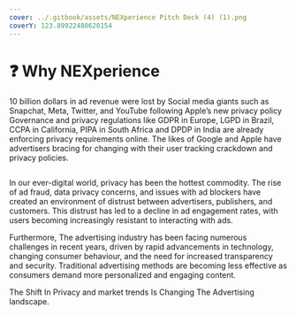 ```yaml
---
cover: ../.gitbook/assets/NEXperience Pitch Deck (4) (1).png
coverY: 123.89922480620154
---
```


# ❓ Why NEXperience

10 billion dollars in ad revenue were lost by Social media giants such as Snapchat, Meta, Twitter, and YouTube following Apple’s new privacy policy Governance and privacy regulations like GDPR in Europe, LGPD in Brazil, CCPA in California, PIPA in South Africa and DPDP in India are already enforcing privacy requirements online. The likes of Google and Apple have advertisers bracing for changing with their user tracking crackdown and privacy policies.

<figure><img src="../.gitbook/assets/NEXperience Pitch Deck.png" alt=""><figcaption></figcaption></figure>

In our ever-digital world, privacy has been the hottest commodity. The rise of ad fraud, data privacy concerns, and issues with ad blockers have created an environment of distrust between advertisers, publishers, and customers. This distrust has led to a decline in ad engagement rates, with users becoming increasingly resistant to interacting with ads.&#x20;

Furthermore, The advertising industry has been facing numerous challenges in recent years, driven by rapid advancements in technology, changing consumer behaviour, and the need for increased transparency and security. Traditional advertising methods are becoming less effective as consumers demand more personalized and engaging content.&#x20;

The Shift In Privacy and market trends Is Changing The Advertising landscape.

<figure><img src="../.gitbook/assets/NEXperience Pitch Deck (1).png" alt=""><figcaption></figcaption></figure>


